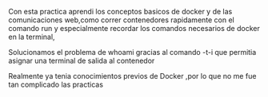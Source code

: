 Con esta practica aprendi los conceptos basicos de docker y de las comunicaciones web,como correr contenedores rapidamente con el comando run y especialmente recordar los comandos necesarios de docker en la terminal,

Solucionamos el problema de whoami gracias al comando -t-i que permitia asignar una terminal de salida al contenedor

Realmente ya tenia conocimientos previos de Docker ,por lo que no me fue tan complicado las practicas
